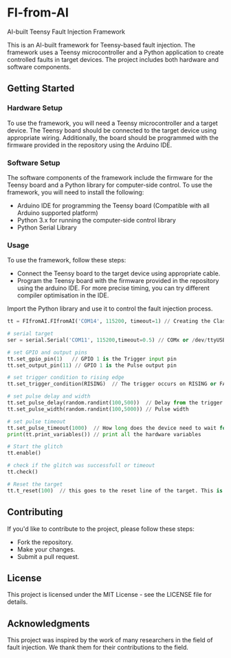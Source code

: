 # FI-from-AI

AI-built Teensy Fault Injection Framework

This is an AI-built framework for Teensy-based fault injection. The framework uses a Teensy microcontroller and a Python application to create controlled faults in target devices. The project includes both hardware and software components.

## Getting Started

### Hardware Setup

To use the framework, you will need a Teensy microcontroller and a target device. The Teensy board should be connected to the target device using appropriate wiring. Additionally, the board should be programmed with the firmware provided in the repository using the Arduino IDE. 

### Software Setup
The software components of the framework include the firmware for the Teensy board and a Python library for computer-side control. To use the framework, you will need to install the following:

- Arduino IDE for programming the Teensy board (Compatible with all Arduino supported platform)
- Python 3.x for running the computer-side control library
- Python Serial Library

### Usage

To use the framework, follow these steps:

- Connect the Teensy board to the target device using appropriate cable.
- Program the Teensy board with the firmware provided in the repository using the arduino IDE. For more precise timing, you can try different compiler optimisation in the IDE. 

Import the Python library and use it to control the fault injection process.

```python
tt = FIfromAI.FIfromAI('COM14', 115200, timeout=1) // Creating the Class on the COM Port

# serial target
ser = serial.Serial('COM11', 115200,timeout=0.5) // COMx or /dev/ttyUSBxx based on the OS

# set GPIO and output pins
tt.set_gpio_pin(1)   // GPIO 1 is the Trigger input pin
tt.set_output_pin(11) // GPIO 1 is the Pulse output pin

# set trigger condition to rising edge
tt.set_trigger_condition(RISING)  // The trigger occurs on RISING or FALLING or CHANGE

# set pulse delay and width
tt.set_pulse_delay(random.randint(100,500))  // Delay from the trigger to the pulse
tt.set_pulse_width(random.randint(100,5000)) // Pulse width

# set pulse timeout
tt.set_pulse_timeout(1000)  // How long does the device need to wait for the trigger
print(tt.print_variables()) // print all the hardware variables

# Start the glitch 
tt.enable()

# check if the glitch was successfull or timeout
tt.check()

# Reset the target 
tt.t_reset(100)  // this goes to the reset line of the target. This is hardcoded in the code as Active Low and GPIO 9. 
```

## Contributing

If you'd like to contribute to the project, please follow these steps:

- Fork the repository.
- Make your changes.
- Submit a pull request.

## License

This project is licensed under the MIT License - see the LICENSE file for details.

## Acknowledgments

This project was inspired by the work of many researchers in the field of fault injection. We thank them for their contributions to the field.
